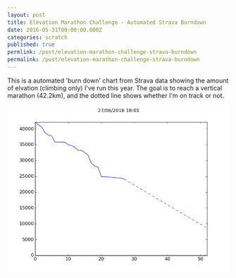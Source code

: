 ```yaml
---
layout: post
title: Elevation Marathon Challenge - Automated Strava Burndown
date: 2016-05-31T00:00:00.000Z
categories: scratch
published: true
permlink: /post/elevation-marathon-challenge-strava-burndown
permalink: /post/elevation-marathon-challenge-strava-burndown
---
```



This is a automated 'burn down' chart from Strava data showing the amount of elvation (climbing only) I've run this year. The goal is to reach a vertical marathon (42.2km), and the dotted line shows whether I'm on track or not.

<img src="/img/elevation.png"/>

